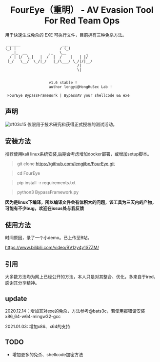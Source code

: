 <h1 align="center"> FourEye（重明） - AV Evasion Tool For Red Team Ops</h1>

用于快速生成免杀的 EXE 可执行文件，目前拥有三种免杀方法。

```
 ______                   ___           
(_) |                    / (_)          
   _|_  __          ,_   \__         _  
  / | |/  \_|   |  /  |  /    |   | |/  
 (_/   \__/  \_/|_/   |_/\___/ \_/|/|__/
                                 /|     
                                 \|   


                    v1.6 stable !
                    author lengyi@HongHuSec Lab !

 FourEye BypassFrameWork | BypassAV your shellcode && exe 
```

## 声明
![#f03c15](https://via.placeholder.com/15/f03c15/000000?text=+) 仅限用于技术研究和获得正式授权的测试活动。

## 安装方法

推荐使用kali linux系统安装,后期会考虑增加docker部署，或增加setup脚本。

> git clone https://github.com/lengjibo/FourEye.git

> cd FourEye

> pip install -r requirements.txt

> python3 BypassFramework.py

**因为是linux下编译，所以编译文件会有体积大的问题，该工具为三天内的产物，可能有不少bug，欢迎在issus处与我反馈**


## 使用方法

时间原因，录了一个小demo。已上传至B站。

https://www.bilibili.com/video/BV1zy4y1S7ZM/

## 引用

大多数方法均为网上已经公开的方法，本人只是对其整合、优化，多来自于ired，感谢其分享精神。

## update

2020.12.14：增加其对exe的免杀，方法参考@bats3c，若使用报错请安装x86_64-w64-mingw32-gcc

2021.01.03: 增加x86、x64的支持


## TODO

- 增加更多的免杀、shellcode加密方法


